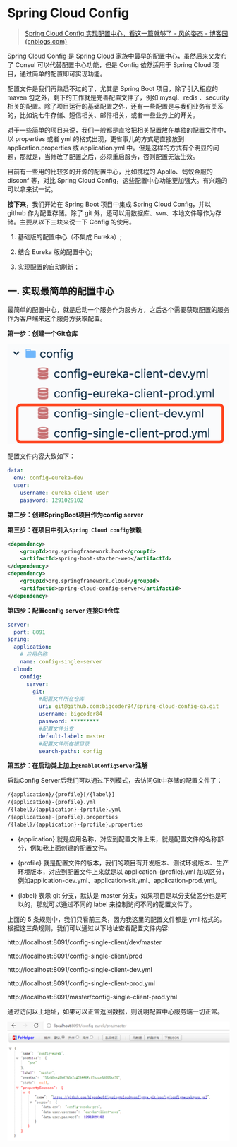 # Spring Cloud Config

> [Spring Cloud Config 实现配置中心，看这一篇就够了 - 风的姿态 - 博客园 (cnblogs.com)](https://www.cnblogs.com/fengzheng/p/11242128.html)

Spring Cloud Config 是 Spring Cloud 家族中最早的配置中心，虽然后来又发布了 Consul 可以代替配置中心功能，但是 Config 依然适用于 Spring Cloud 项目，通过简单的配置即可实现功能。

配置文件是我们再熟悉不过的了，尤其是 Spring Boot 项目，除了引入相应的 maven 包之外，剩下的工作就是完善配置文件了，例如 mysql、redis 、security 相关的配置。除了项目运行的基础配置之外，还有一些配置是与我们业务有关系的，比如说七牛存储、短信相关、邮件相关，或者一些业务上的开关。

对于一些简单的项目来说，我们一般都是直接把相关配置放在单独的配置文件中，以 properties 或者 yml 的格式出现，更省事儿的方式是直接放到 application.properties 或 application.yml 中。但是这样的方式有个明显的问题，那就是，当修改了配置之后，必须重启服务，否则配置无法生效。

目前有一些用的比较多的开源的配置中心，比如携程的 Apollo、蚂蚁金服的 disconf 等，对比 Spring Cloud Config，这些配置中心功能更加强大。有兴趣的可以拿来试一试。

**接下来**，我们开始在 Spring Boot 项目中集成 Spring Cloud Config，并以 github 作为配置存储。除了 git 外，还可以用数据库、svn、本地文件等作为存储。主要从以下三块来说一下 Config 的使用。

1. 基础版的配置中心（不集成 Eureka）;

2. 结合 Eureka 版的配置中心;

3. 实现配置的自动刷新；

## 一. 实现最简单的配置中心

最简单的配置中心，就是启动一个服务作为服务方，之后各个需要获取配置的服务作为客户端来这个服务方获取配置。

**第一步：创建一个Git仓库**

![](../images/15.png)

配置文件内容大致如下：

```yml
data:
  env: config-eureka-dev
  user:
    username: eureka-client-user
    password: 1291029102
```

**第二步：创建SpringBoot项目作为config server**

**第三步：在项目中引入`Spring Cloud config`依赖**

```xml
<dependency>
    <groupId>org.springframework.boot</groupId>
    <artifactId>spring-boot-starter-web</artifactId>
</dependency>
<dependency>
    <groupId>org.springframework.cloud</groupId>
    <artifactId>spring-cloud-config-server</artifactId>
</dependency>
```

**第四步：配置config server 连接Git仓库**

```yml
server:
  port: 8091
spring:
  application:
    # 应用名称
    name: config-single-server
  cloud:
    config:
      server:
        git:
          #配置文件所在仓库
          uri: git@github.com:bigcoder84/spring-cloud-config-qa.git
          username: bigcoder84
          password: *********
          #配置文件分支
          default-label: master
          #配置文件所在根目录
          search-paths: config
```

**第五步：在启动类上加上`@EnableConfigServer`注解**

启动Config Server后我们可以通过下列模式，去访问Git中存储的配置文件了：

```txt
/{application}/{profile}[/{label}]
/{application}-{profile}.yml
/{label}/{application}-{profile}.yml
/{application}-{profile}.properties
/{label}/{application}-{profile}.properties
```

- {application} 就是应用名称，对应到配置文件上来，就是配置文件的名称部分，例如我上面创建的配置文件。

- {profile} 就是配置文件的版本，我们的项目有开发版本、测试环境版本、生产环境版本，对应到配置文件上来就是以 application-{profile}.yml 加以区分，例如application-dev.yml、application-sit.yml、application-prod.yml。

- {label} 表示 git 分支，默认是 master 分支，如果项目是以分支做区分也是可以的，那就可以通过不同的 label 来控制访问不同的配置文件了。

上面的 5 条规则中，我们只看前三条，因为我这里的配置文件都是 yml 格式的。根据这三条规则，我们可以通过以下地址查看配置文件内容:

http://localhost:8091/config-single-client/dev/master

http://localhost:8091/config-single-client/prod

http://localhost:8091/config-single-client-dev.yml

http://localhost:8091/config-single-client-prod.yml

http://localhost:8091/master/config-single-client-prod.yml

通过访问以上地址，如果可以正常返回数据，则说明配置中心服务端一切正常。

![](../images/16.png)

